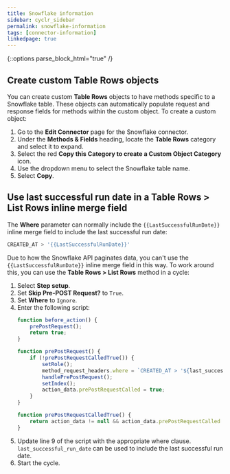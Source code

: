 ```yaml
---
title: Snowflake information
sidebar: cyclr_sidebar
permalink: snowflake-information
tags: [connector-information]
linkedpage: true
---
```

{::options parse_block_html="true" /}
<section class="card">

## Create custom Table Rows objects

You can create custom **Table Rows** objects to have methods specific to a Snowflake table. These objects can automatically populate request and response fields for methods within the custom object. To create a custom object:

1. Go to the **Edit Connector** page for the Snowflake connector.
2. Under the **Methods & Fields** heading, locate the **Table Rows** category and select it to expand.
3. Select the red **Copy this Category to create a Custom Object Category** icon.
4. Use the dropdown menu to select the Snowflake table name.
5. Select **Copy**.

</section>
<section class="card">

## Use last successful run date in a Table Rows > List Rows inline merge field

The **Where** parameter can normally include the `{{LastSuccessfulRunDate}}` inline merge field to include the last successful run date:

```sql
CREATED_AT > '{{LastSuccessfulRunDate}}'
```

Due to how the Snowflake API paginates data, you can't use the `{{LastSuccessfulRunDate}}` inline merge field in this way. To work around this, you can use the **Table Rows > List Rows** method in a cycle:
1. Select **Step setup**.
2. Set **Skip Pre-POST Request?** to `True`.
3. Set **Where** to `Ignore`.
4. Enter the following script:
   ```javascript
   function before_action() {
       prePostRequest();
       return true;
   }
   
   function prePostRequest() {
       if (!prePostRequestCalledTrue()) {
           setRole();
           method_request_headers.where = `CREATED_AT > '${last_successful_run_date}'`;
           handlePrePostRequest();
           setIndex();
           action_data.prePostRequestCalled = true;
       }
   }
   
   function prePostRequestCalledTrue() {
       return action_data != null && action_data.prePostRequestCalled != null && action_data.prePostRequestCalled === true;
   }
   ```
5. Update line 9 of the script with the appropriate where clause. `last_successful_run_date` can be used to include the last successful run date.
6. Start the cycle.

</section>

